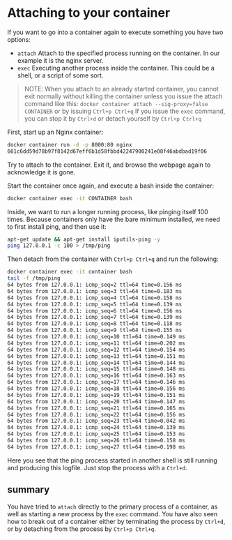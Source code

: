 # Attaching to your container

If you want to go into a container again to execute something you have two options:

- ``attach``  Attach to the specified process running on the container. In our example it is the nginx server.
- ``exec`` Executing another process inside the container. This could be a shell, or a script of some sort.

> NOTE:
> When you attach to an already started container, you cannot exit normally without killing the container unless you issue the attach command like this:
> ``docker container attach --sig-proxy=false CONTAINER`` or by issuing `Ctrl+p Ctrl+q`
> If you issue the `exec` command, you can stop it by `Ctrl+d` or detach yourself by `Ctrl+p Ctrl+q`

First, start up an Nginx container:

```bash
docker container run -d -p 8000:80 nginx
661c6dd59d78b97f8142d67eff6b1d58fbbd42247900241e08f46abdbad19f06
```

Try to attach to the container. Exit it, and browse the webpage again to acknowledge it is gone.

Start the container once again, and execute a bash inside the container:

```bash
docker container exec -it CONTAINER bash
```

Inside, we want to run a longer running process, like pinging itself 100 times.
Because containers only have the bare minimum installed, we need to first install ping, and then use it:

```bash
apt-get update && apt-get install iputils-ping -y
ping 127.0.0.1 -c 100 > /tmp/ping
```

Then detach from the container with `Ctrl+p Ctrl+q` and run the following:

```bash
docker container exec -it container bash
tail -f /tmp/ping
64 bytes from 127.0.0.1: icmp_seq=2 ttl=64 time=0.156 ms
64 bytes from 127.0.0.1: icmp_seq=3 ttl=64 time=0.183 ms
64 bytes from 127.0.0.1: icmp_seq=4 ttl=64 time=0.158 ms
64 bytes from 127.0.0.1: icmp_seq=5 ttl=64 time=0.139 ms
64 bytes from 127.0.0.1: icmp_seq=6 ttl=64 time=0.156 ms
64 bytes from 127.0.0.1: icmp_seq=7 ttl=64 time=0.139 ms
64 bytes from 127.0.0.1: icmp_seq=8 ttl=64 time=0.118 ms
64 bytes from 127.0.0.1: icmp_seq=9 ttl=64 time=0.155 ms
64 bytes from 127.0.0.1: icmp_seq=10 ttl=64 time=0.149 ms
64 bytes from 127.0.0.1: icmp_seq=11 ttl=64 time=0.202 ms
64 bytes from 127.0.0.1: icmp_seq=12 ttl=64 time=0.154 ms
64 bytes from 127.0.0.1: icmp_seq=13 ttl=64 time=0.151 ms
64 bytes from 127.0.0.1: icmp_seq=14 ttl=64 time=0.144 ms
64 bytes from 127.0.0.1: icmp_seq=15 ttl=64 time=0.148 ms
64 bytes from 127.0.0.1: icmp_seq=16 ttl=64 time=0.163 ms
64 bytes from 127.0.0.1: icmp_seq=17 ttl=64 time=0.146 ms
64 bytes from 127.0.0.1: icmp_seq=18 ttl=64 time=0.156 ms
64 bytes from 127.0.0.1: icmp_seq=19 ttl=64 time=0.151 ms
64 bytes from 127.0.0.1: icmp_seq=20 ttl=64 time=0.147 ms
64 bytes from 127.0.0.1: icmp_seq=21 ttl=64 time=0.165 ms
64 bytes from 127.0.0.1: icmp_seq=22 ttl=64 time=0.156 ms
64 bytes from 127.0.0.1: icmp_seq=23 ttl=64 time=0.042 ms
64 bytes from 127.0.0.1: icmp_seq=24 ttl=64 time=0.139 ms
64 bytes from 127.0.0.1: icmp_seq=25 ttl=64 time=0.153 ms
64 bytes from 127.0.0.1: icmp_seq=26 ttl=64 time=0.158 ms
64 bytes from 127.0.0.1: icmp_seq=27 ttl=64 time=0.198 ms
```

Here you see that the ping process started in another shell is still running and producing this logfile.
Just stop the process with a `Ctrl+d`.

## summary

You have tried to `attach` directly to the primary process of a container, as well as starting a new process by the `exec` command. You have also seen how to break out of a container either by terminating the process by `Ctrl+d`, or by detaching from the process by `Ctrl+p Ctrl+q`.
